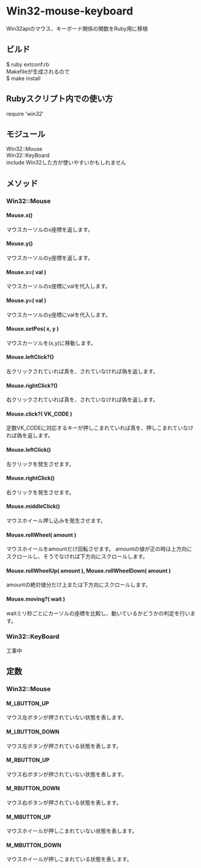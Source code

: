 # Win32-mouse-keyboard
Win32apiのマウス、キーボード関係の関数をRuby用に移植

## ビルド
$ ruby extconf.rb  
Makefileが生成されるので  
$ make install  

## Rubyスクリプト内での使い方
require 'win32'  

## モジュール
Win32::Mouse  
Win32::KeyBoard  
include Win32した方が使いやすいかもしれません

## メソッド  
### Win32::Mouse  
#### Mouse.x()  
マウスカーソルのx座標を返します。  
#### Mouse.y()  
マウスカーソルのy座標を返します。  
#### Mouse.x=( val )  
マウスカーソルのx座標にvalを代入します。  
#### Mouse.y=( val )  
マウスカーソルのy座標にvalを代入します。
#### Mouse.setPos( x, y )
マウスカーソルを(x,y)に移動します。
#### Mouse.leftClick?()
左クリックされていれば真を、されていなければ偽を返します。
#### Mouse.rightClick?()
右クリックされていれば真を、されていなければ偽を返します。
#### Mouse.click?( VK_CODE )
定数VK_CODEに対応するキーが押しこまれていれば真を、押しこまれていなければ偽を返します。  
#### Mouse.leftClick()
左クリックを発生させます。
#### Mouse.rightClick()
右クリックを発生させます。
#### Mouse.middleClick()
マウスホイール押し込みを発生させます。
#### Mouse.rollWheel( amount )
マウスホイールをamountだけ回転させます。
amountの値が正の時は上方向にスクロールし、そうでなければ下方向にスクロールします。
#### Mouse.rollWheelUp( amount ), Mouse.rollWheelDown( amount )
amountの絶対値分だけ上または下方向にスクロールします。
#### Mouse.moving?( wait )
waitミリ秒ごとにカーソルの座標を比較し、動いているかどうかの判定を行います。

### Win32::KeyBoard
工事中

## 定数
### Win32::Mouse
#### M_LBUTTON_UP  
マウス左ボタンが押されていない状態を表します。
#### M_LBUTTON_DOWN  
マウス左ボタンが押されている状態を表します。
#### M_RBUTTON_UP  
マウス右ボタンが押されていない状態を表します。
#### M_RBUTTON_DOWN  
マウス右ボタンが押されている状態を表します。
#### M_MBUTTON_UP  
マウスホイールが押しこまれていない状態を表します。
#### M_MBUTTON_DOWN  
マウスホイールが押しこまれている状態を表します。

